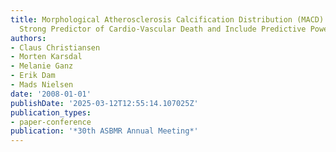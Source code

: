 ```yaml
---
title: Morphological Atherosclerosis Calcification Distribution (MACD) Index is a
  Strong Predictor of Cardio-Vascular Death and Include Predictive Power of BMD
authors:
- Claus Christiansen
- Morten Karsdal
- Melanie Ganz
- Erik Dam
- Mads Nielsen
date: '2008-01-01'
publishDate: '2025-03-12T12:55:14.107025Z'
publication_types:
- paper-conference
publication: '*30th ASBMR Annual Meeting*'
---
```

